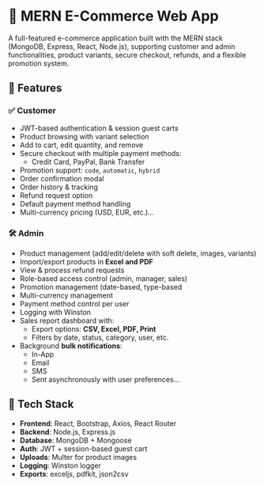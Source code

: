 # 🛒 MERN E-Commerce Web App

A full-featured e-commerce application built with the MERN stack (MongoDB, Express, React, Node.js), supporting customer and admin functionalities, product variants, secure checkout, refunds, and a flexible promotion system.

## 🚀 Features

### ✅ Customer
- JWT-based authentication & session guest carts
- Product browsing with variant selection
- Add to cart, edit quantity, and remove
- Secure checkout with multiple payment methods:
  - Credit Card, PayPal, Bank Transfer
- Promotion support: `code`, `automatic`, `hybrid`
- Order confirmation modal
- Order history & tracking
- Refund request option
- Default payment method handling
- Multi-currency pricing (USD, EUR, etc.)...

### 🛠️ Admin
- Product management (add/edit/delete with soft delete, images, variants)
- Import/export products in **Excel and PDF**
- View & process refund requests
- Role-based access control (admin, manager, sales)
- Promotion management (date-based, type-based
- Multi-currency management
- Payment method control per user
- Logging with Winston
- Sales report dashboard with:
  - Export options: **CSV, Excel, PDF, Print**
  - Filters by date, status, category, user, etc.
- Background **bulk notifications**:
  - In-App
  - Email
  - SMS
  - Sent asynchronously with user preferences...

## 🧱 Tech Stack
- **Frontend**: React, Bootstrap, Axios, React Router
- **Backend**: Node.js, Express.js
- **Database**: MongoDB + Mongoose
- **Auth**: JWT + session-based guest cart
- **Uploads**: Multer for product images
- **Logging**: Winston logger
- **Exports**: exceljs, pdfkit, json2csv 

